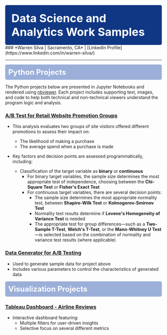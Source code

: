 <div style="background-color:#103783; padding:20px; border-radius:5px; color:white; font-size:36px;">
<strong>Data Science and Analytics Work Samples</strong>
</div>
### *Warren Silva | Sacramento, CA* | [LinkedIn Profile](https://www.linkedin.com/in/warren-silva/)

---

<div style="background-color:#9BAFD9; padding:10px; border-radius:5px; color:white; font-size:24px;">
<strong>Python Projects</strong>
</div>

The Python projects below are presented in Jupyter Notebooks and rendered using [nbviewer](https://nbviewer.org/). Each project includes supporting text, images, and code to help both technical and non-technical viewers understand the program logic and analysis.

### [A/B Test for Retail Website Promotion Groups](https://nbviewer.org/github/wsilva916/wsilva916.github.io/blob/main/retail_site_ab_test.ipynb)

- This analysis evaluates two groups of site visitors offered different promotions to assess their impact on:
  - The likelihood of making a purchase
  - The average spend when a purchase is made   

- Key factors and decision points are assessed programmatically, including:
  
  - Classification of the target variable as **binary** or **continuous**
    - For binary target variables, the sample size determines the most appropriate test of independence, choosing between the **Chi-Square Test** or **Fisher's Exact Test**    
    - For continuous target variables, there are several decision points:
      - The sample size determines the most appropriate normality test, between **Shapiro-Wilk Test** or **Kolmogorov-Smirnov Test**
      - Normality test results determine if **Levene's Homogeneity of Variance Test** is needed
      - The appropriate test for group differences—such as a **Two-Sample T-Test**, **Welch's T-Test**, or the **Mann-Whitney U Test**—is selected based on the combination of normality and variance test results (where applicable)

### [Data Generator for A/B Testing](https://nbviewer.org/github/wsilva916/wsilva916.github.io/blob/main/ab_generator.ipynb)
- Used to generate sample data for project above
- Includes various parameters to control the characteristics of generated data

<div style="background-color:#9BAFD9; padding:10px; border-radius:5px; color:white; font-size:24px;">
<strong>Visualization Projects</strong>
</div>

### [Tableau Dashboard - Airline Reviews](https://public.tableau.com/views/BritishAirwaysReviews_17266156042500/Dashboard1?:language=en-US&:sid=&:redirect=auth&:display_count=n&:origin=viz_share_link)
- Interactive dashboard featuring:
  - Multiple filters for user-driven insights
  - Selective focus on several different metrics
